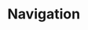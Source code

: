 # Navigation

<project-demo data="2" v-bind:config="{
        type: 'bar',
        height: 140,
		isNavigable: 1,
        colors: ['orange'],
        axisOptions: { xAxisMode: 'tick' },
        barOptions: { spaceRatio: 0.2 },
    }">
</project-demo>


<project-demo data="2" sideContent="2"
	v-bind:config="{
        type: 'bar',
        height: 140,
		isNavigable: 1,
        colors: ['grey'],
        axisOptions: { xAxisMode: 'tick' },
        barOptions: { spaceRatio: 0.2 },
    }">
</project-demo>